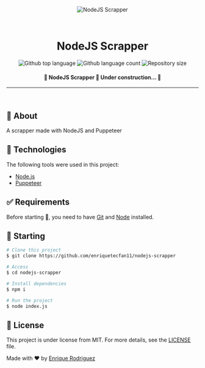 <div align="center" id="top"> 
  <img src="./.github/app.gif" alt="NodeJS Scrapper" />

  &#xa0;

</div>

<h1 align="center">NodeJS Scrapper</h1>

<p align="center">
  <img alt="Github top language" src="https://img.shields.io/github/languages/top/enriquetecfan11/nodejs-scrapper?color=56BEB8">

  <img alt="Github language count" src="https://img.shields.io/github/languages/count/enriquetecfan11/nodejs-scrapper?color=56BEB8">

  <img alt="Repository size" src="https://img.shields.io/github/repo-size/enriquetecfan11/nodejs-scrapper?color=56BEB8">

</p>

<!-- Status -->

<h4 align="center"> 
	🚧  NodeJS Scrapper 🚀 Under construction...  🚧
</h4> 

<hr>

<br>

## :dart: About ##

A scrapper made with NodeJS and Puppeteer

## :rocket: Technologies ##

The following tools were used in this project:

- [Node.js](https://nodejs.org/en/)
- [Puppeteer](https://www.npmjs.com/package/puppeteer)

## :white_check_mark: Requirements ##

Before starting :checkered_flag:, you need to have [Git](https://git-scm.com) and [Node](https://nodejs.org/en/) installed.

## :checkered_flag: Starting ##

```bash
# Clone this project
$ git clone https://github.com/enriquetecfan11/nodejs-scrapper

# Access
$ cd nodejs-scrapper

# Install dependencies
$ npm i

# Run the project
$ node index.js

```

## :memo: License ##

This project is under license from MIT. For more details, see the [LICENSE](LICENSE.md) file.


Made with :heart: by <a href="https://github.com/enriquetecfan11" target="_blank">Enrique Rodriguez</a>

